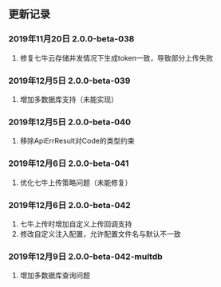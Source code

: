 ## 更新记录

### 2019年11月20日 2.0.0-beta-038

1. 修复七牛云存储并发情况下生成token一致，导致部分上传失败

### 2019年12月5日 2.0.0-beta-039

1. 增加多数据库支持（未能实现）

### 2019年12月5日 2.0.0-beta-040

1. 移除ApiErrResult对Code的类型约束

### 2019年12月6日 2.0.0-beta-041

1. 优化七牛上传策略问题（未能修复）

### 2019年12月6日 2.0.0-beta-042

1. 七牛上传时增加自定义上传回调支持
1. 修改自定义注入配置，允许配置文件名与默认不一致

### 2019年12月9日 2.0.0-beta-042-multdb

1. 增加多数据库查询问题

